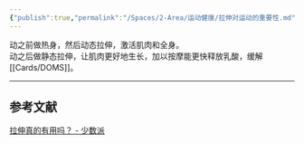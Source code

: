 ```yaml
---
{"publish":true,"permalink":"/Spaces/2-Area/运动健康/拉伸对运动的重要性.md","title":"拉伸对运动的重要性","created":"2022-10-05","modified":"2023-03-14","published":"2025-07-12T18:47:41.041+08:00","cssclasses":""}
---
```



动之前做热身，然后动态拉伸，激活肌肉和全身。  
动之后做静态拉伸，让肌肉更好地生长，加以按摩能更快释放乳酸，缓解[[Cards/DOMS]]。

---

## 参考文献

[拉伸真的有用吗？ - 少数派](https://sspai.com/post/74069)